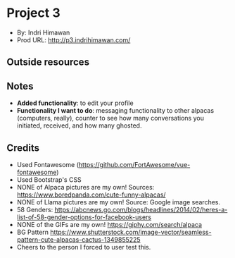 # Project 3
* By: Indri Himawan
* Prod URL: http://p3.indrihimawan.com/

## Outside resources

## Notes
* __Added functionality__: to edit your profile
* __Functionality I want to do__: messaging functionality to other alpacas (computers, really), counter to see how many conversations you initiated, received, and how many ghosted.

## Credits
* Used Fontawesome (https://github.com/FortAwesome/vue-fontawesome)
* Used Bootstrap's CSS
* NONE of Alpaca pictures are my own! Sources: https://www.boredpanda.com/cute-funny-alpacas/
* NONE of Llama pictures are my own! Source: Google image searches.
* 58 Genders: https://abcnews.go.com/blogs/headlines/2014/02/heres-a-list-of-58-gender-options-for-facebook-users
* NONE of the GIFs are my own! https://giphy.com/search/alpaca
* BG Pattern https://www.shutterstock.com/image-vector/seamless-pattern-cute-alpacas-cactus-1349855225
* Cheers to the person I forced to user test this.
